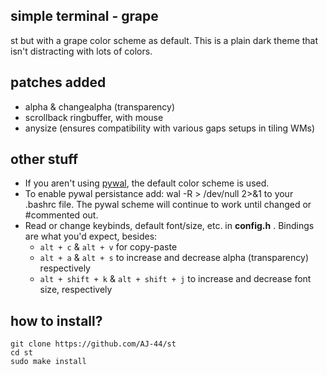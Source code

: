 ## simple terminal - grape
st but with a grape color scheme as default. This is a plain dark theme that isn't distracting with lots of colors.

## patches added
* alpha & changealpha (transparency)
* scrollback ringbuffer, with mouse
* anysize (ensures compatibility with various gaps setups in tiling WMs)

## other stuff
* If you aren't using [pywal](https://github.com/dylanaraps/pywal), the default color scheme is used.
* To enable pywal persistance add: wal -R > /dev/null 2>&1 to your .bashrc file. The pywal scheme will continue to work until changed or #commented out.
* Read or change keybinds, default font/size, etc. in **config.h** . Bindings are what you'd expect, besides:
  - ```alt + c``` & ```alt + v``` for copy-paste
  - ```alt + a``` & ```alt + s``` to increase and decrease alpha (transparency) respectively
  - ```alt + shift + k``` & ```alt + shift + j``` to increase and decrease font size, respectively

## how to install?
```
git clone https://github.com/AJ-44/st
cd st
sudo make install
```
